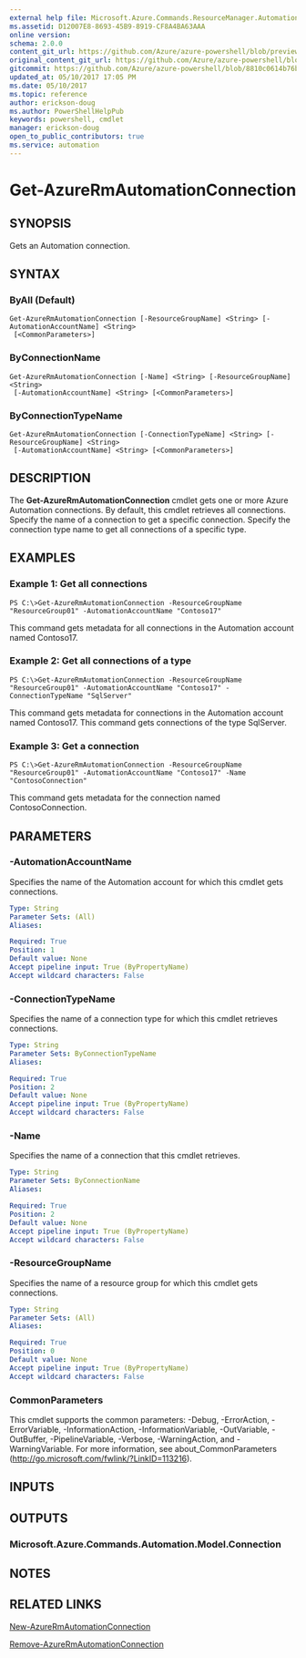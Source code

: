 ```yaml
---
external help file: Microsoft.Azure.Commands.ResourceManager.Automation.dll-Help.xml
ms.assetid: D12007E8-8693-45B9-8919-CF8A4BA63AAA
online version:
schema: 2.0.0
content_git_url: https://github.com/Azure/azure-powershell/blob/preview/src/ResourceManager/Automation/Commands.Automation/help/Get-AzureRMAutomationConnection.md
original_content_git_url: https://github.com/Azure/azure-powershell/blob/preview/src/ResourceManager/Automation/Commands.Automation/help/Get-AzureRMAutomationConnection.md
gitcommit: https://github.com/Azure/azure-powershell/blob/8810c0614b76be8d014616888a4ae7733a452af9
updated_at: 05/10/2017 17:05 PM
ms.date: 05/10/2017
ms.topic: reference
author: erickson-doug
ms.author: PowerShellHelpPub
keywords: powershell, cmdlet
manager: erickson-doug
open_to_public_contributors: true
ms.service: automation
---
```


# Get-AzureRmAutomationConnection

## SYNOPSIS
Gets an Automation connection.

## SYNTAX

### ByAll (Default)
```
Get-AzureRmAutomationConnection [-ResourceGroupName] <String> [-AutomationAccountName] <String>
 [<CommonParameters>]
```

### ByConnectionName
```
Get-AzureRmAutomationConnection [-Name] <String> [-ResourceGroupName] <String>
 [-AutomationAccountName] <String> [<CommonParameters>]
```

### ByConnectionTypeName
```
Get-AzureRmAutomationConnection [-ConnectionTypeName] <String> [-ResourceGroupName] <String>
 [-AutomationAccountName] <String> [<CommonParameters>]
```

## DESCRIPTION
The **Get-AzureRmAutomationConnection** cmdlet gets one or more Azure Automation connections.
By default, this cmdlet retrieves all connections.
Specify the name of a connection to get a specific connection.
Specify the connection type name to get all connections of a specific type.

## EXAMPLES

### Example 1: Get all connections
```
PS C:\>Get-AzureRmAutomationConnection -ResourceGroupName "ResourceGroup01" -AutomationAccountName "Contoso17"
```

This command gets metadata for all connections in the Automation account named Contoso17.

### Example 2: Get all connections of a type
```
PS C:\>Get-AzureRmAutomationConnection -ResourceGroupName "ResourceGroup01" -AutomationAccountName "Contoso17" -ConnectionTypeName "SqlServer"
```

This command gets metadata for connections in the Automation account named Contoso17.
This command gets connections of the type SqlServer.

### Example 3: Get a connection
```
PS C:\>Get-AzureRmAutomationConnection -ResourceGroupName "ResourceGroup01" -AutomationAccountName "Contoso17" -Name "ContosoConnection"
```

This command gets metadata for the connection named ContosoConnection.

## PARAMETERS

### -AutomationAccountName
Specifies the name of the Automation account for which this cmdlet gets connections.

```yaml
Type: String
Parameter Sets: (All)
Aliases: 

Required: True
Position: 1
Default value: None
Accept pipeline input: True (ByPropertyName)
Accept wildcard characters: False
```

### -ConnectionTypeName
Specifies the name of a connection type for which this cmdlet retrieves connections.

```yaml
Type: String
Parameter Sets: ByConnectionTypeName
Aliases: 

Required: True
Position: 2
Default value: None
Accept pipeline input: True (ByPropertyName)
Accept wildcard characters: False
```

### -Name
Specifies the name of a connection that this cmdlet retrieves.

```yaml
Type: String
Parameter Sets: ByConnectionName
Aliases: 

Required: True
Position: 2
Default value: None
Accept pipeline input: True (ByPropertyName)
Accept wildcard characters: False
```

### -ResourceGroupName
Specifies the name of a resource group for which this cmdlet gets connections.

```yaml
Type: String
Parameter Sets: (All)
Aliases: 

Required: True
Position: 0
Default value: None
Accept pipeline input: True (ByPropertyName)
Accept wildcard characters: False
```

### CommonParameters
This cmdlet supports the common parameters: -Debug, -ErrorAction, -ErrorVariable, -InformationAction, -InformationVariable, -OutVariable, -OutBuffer, -PipelineVariable, -Verbose, -WarningAction, and -WarningVariable. For more information, see about_CommonParameters (http://go.microsoft.com/fwlink/?LinkID=113216).

## INPUTS

## OUTPUTS

### Microsoft.Azure.Commands.Automation.Model.Connection

## NOTES

## RELATED LINKS

[New-AzureRmAutomationConnection](./New-AzureRMAutomationConnection.md)

[Remove-AzureRmAutomationConnection](./Remove-AzureRMAutomationConnection.md)


